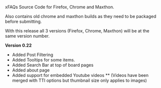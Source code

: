 xFAQs Source Code for Firefox, Chrome and Maxthon.

Also contains old chrome and maxthon builds as they need to be packaged before submitting.

With this release all 3 versions (Firefox, Chrome, Maxthon) will be at the same version number.

**Version 0.22**
* Added Post Filtering
* Added Tooltips for some items.
* Added Search Bar at top of board pages
* Added about page
* Added support for embedded Youtube videos
** (Videos have been merged with TTI options but thumbnail size only applies to images)